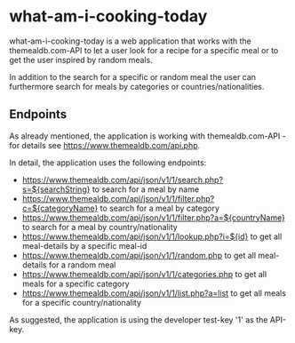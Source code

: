 # what-am-i-cooking-today
what-am-i-cooking-today is a web application that works with the themealdb.com-API to let a user look for a recipe for a specific meal or to get the user inspired by random meals.

In addition to the search for a specific or random meal the user can furthermore search for meals by categories or countries/nationalities. 

## Endpoints

As already mentioned, the application is working with themealdb.com-API - for details see https://www.themealdb.com/api.php. 

In detail, the application uses the following endpoints: 

- https://www.themealdb.com/api/json/v1/1/search.php?s=${searchString} to search for a meal by name 
- https://www.themealdb.com/api/json/v1/1/filter.php?c=${categoryName} to search for a meal by category
- https://www.themealdb.com/api/json/v1/1/filter.php?a=${countryName} to search for a meal by country/nationality 
- https://www.themealdb.com/api/json/v1/1/lookup.php?i=${id} to get all meal-details by a specific meal-id 
- https://www.themealdb.com/api/json/v1/1/random.php to get all meal-details for a random meal 
- https://www.themealdb.com/api/json/v1/1/categories.php to get all meals for a specific category
- https://www.themealdb.com/api/json/v1/1/list.php?a=list to get all meals for a specific country/nationality 

As suggested, the application is using the developer test-key '1' as the API-key.

